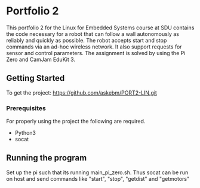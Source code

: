 # Portfolio 2

This portfolio 2 for the Linux for Embedded Systems course at SDU contains 
the code necessary for a robot that can follow a wall autonomously as reliably and quickly as possible. 
The robot accepts start and stop commands via an ad-hoc wireless network. It also support requests for sensor and control parameters.
The assignment is solved by using the Pi Zero and CamJam EduKit 3.

## Getting Started

To get the project: https://github.com/askebm/PORT2-LIN.git

### Prerequisites

For properly using the project the following are required.
 * Python3
 * socat

## Running the program

Set up the pi such that its running main_pi_zero.sh. Thus socat can be run on
host and send commands like "start", "stop", "getdist" and "getmotors" 
